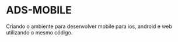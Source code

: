 # ADS-MOBILE
Criando o ambiente para desenvolver mobile para ios, android e web utilizando o mesmo código.
